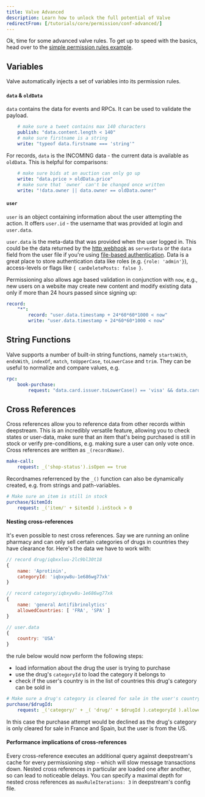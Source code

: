 ```yaml
---
title: Valve Advanced
description: Learn how to unlock the full potential of Valve
redirectFrom: [/tutorials/core/permission/conf-advanced/]
---
```


Ok, time for some advanced valve rules. To get up to speed with the basics, head over to the [simple permission rules example](/tutorials/core/permission/valve-simple/).

## Variables
Valve automatically injects a set of variables into its permission rules.

#### `data` & `oldData`
`data` contains the data for events and RPCs. It can be used to validate the payload.

```yaml
    # make sure a tweet contains max 140 characters
    publish: "data.content.length < 140"
    # make sure firstname is a string
    write: "typeof data.firstname === 'string'"
```

For records, `data` is the INCOMING data - the current data is available as `oldData`. This is helpful for comparisons:

```yaml
    # make sure bids at an auction can only go up
    write: "data.price > oldData.price"
    # make sure that `owner` can't be changed once written
    write: "!data.owner || data.owner == oldData.owner"
```

#### `user`
`user` is an object containing information about the user attempting the action. It offers `user.id` - the username that was provided at login and `user.data`.

`user.data` is the meta-data that was provided when the user logged in. This could be the data returned by the [http webhook](/tutorials/core/auth/http-webhook/) as `serverData` or the `data` field from the user file if you're using [file-based authentication](/tutorials/core/auth-file/). Data is a great place to store authentication data like roles (e.g. `{role: 'admin'}`), access-levels or flags like `{ canDeletePosts: false }`.

Permissioning also allows age based validation in conjunction with `now`, e.g.,
new users on a website may create new content and modify existing data only if
more than 24 hours passed since signing up:
```yaml
record:
    "*":
        record: "user.data.timestamp + 24*60*60*1000 < now"
        write: "user.data.timestamp + 24*60*60*1000 < now"
```

## String Functions
Valve supports a number of built-in string functions, namely `startsWith`, `endsWith`, `indexOf`, `match`, `toUpperCase`, `toLowerCase` and `trim`. They can be useful to normalize and compare values, e.g.

```yaml
rpc:
    book-purchase:
        request: "data.card.issuer.toLowerCase() == 'visa' && data.card.number.match(/^4[0-9]{12}(?:[0-9]{3})?$/)"
```

## Cross References
Cross references allow you to reference data from other records within deepstream. This is an incredibly versatile feature, allowing you to check states or user-data, make sure that an item that's being purchased is still in stock or verify pre-conditions, e.g. making sure a user can only vote once. Cross references are written as `_(recordName)`.

```yaml
make-call:
    request: _('shop-status').isOpen == true
```

Recordnames referrenced by the `_()` function can also be dynamically created, e.g. from strings and path-variables.

```yaml
# Make sure an item is still in stock
purchase/$itemId:
    request: _('item/' + $itemId ).inStock > 0
```

#### Nesting cross-references
It's even possible to nest cross references. Say we are running an online pharmacy and can only sell certain categories of drugs in countries they have clearance for. Here's the data we have to work with:

```javascript
// record drug/iqbxxluu-2lc9bl30t18
{
    name: 'Aprotinin',
    categoryId: 'iqbxyw8u-1e686wg77xk'
}

// record category/iqbxyw8u-1e686wg77xk
{
    name: 'general Antifibrinolytics'
    allowedCountries: [ 'FRA', 'SPA' ]
}

// user.data
{
    country: 'USA'
}
```

the rule below would now perform the following steps:

- load information about the drug the user is trying to purchase
- use the drug's `categoryId` to load the category it belongs to
- check if the user's country is in the list of countries this drug's category can be sold in

```yaml
# Make sure a drug's category is cleared for sale in the user's country
purchase/$drugId:
    request: _('category/' + _( 'drug/' + $drugId ).categoryId ).allowedCountries.indexOf( user.data.country ) > -1
```

In this case the purchase attempt would be declined as the drug's category is only cleared for sale in France and Spain, but the user is from the US.

#### Performance implications of cross-references
Every cross-reference executes an additional query against deepstream's cache for every permissioning step - which will slow message transactions down. Nested cross references in particular are loaded one after another, so can lead to noticeable delays. You can specify a maximal depth for nested cross references as `maxRuleIterations: 3` in deepstream's config file.
